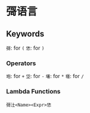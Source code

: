 # 彁语言

## Keywords
`彁`: for `(`
`恷`: for `)`

### Operators
`垉`: for `+`
`垈`: for `-`
`墸`: for `*`
`壥`: for `/`

### Lambda Functions
`彁汢<Name><Expr>恷`

